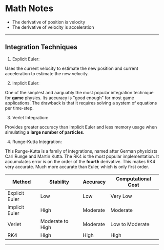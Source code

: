# Math Notes

- The derivative of position is velocity
- The derivative of velocity is acceleration

---

## Integration Techniques

1. Explicit Euler:

Uses the current velocity to estimate the new position and current acceleration to estimate the new velocity.

2. Implicit Euler:

One of the simplest and aarguably the most popular integration technique for **game** physics. Its accuracy is "good enough" for most game applications. The drawback is that it requires solving a system of equations per time-step.

3. Verlet Integration:

Provides greater accuracy than Implicit Euler and less memory usage when simulating a **large number of particles**.

4. Runge-Kutta Integration:

This Runge-Kutta is a family of integrations, named after German physicists Carl Runge and Martin Kutta. The RK4 is the most popular implementation. It accumulates error is on the order of the **fourth** derivative. This makes RK4 very accurate. Much more accurate than Euler, which is only first order.

| Method         | Stability        | Accuracy | Computational Cost |
| -------------- | ---------------- | -------- | ------------------ |
| Explicit Euler | Low              | Low      | Very Low           |
| Implicit Euler | High             | Moderate | Moderate           |
| Verlet         | Moderate to High | Moderate | Low to Moderate    |
| RK4            | High             | High     | High               |

---
